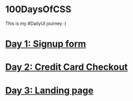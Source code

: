# 100DaysOfCSS
This is my #DailyUI journey :)

# [Day 1: Signup form](https://thewisepigeon.github.io/100DaysOfCSS/day1/)

# [Day 2: Credit Card Checkout](https://thewisepigeon.github.io/100DaysOfCSS/day2/)

# [Day 3: Landing page](https://thewisepigeon.github.io/100DaysOfCSS/day3/)
